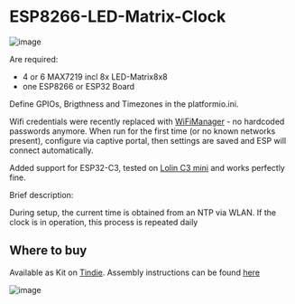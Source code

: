 # ESP8266-LED-Matrix-Clock

![image](https://user-images.githubusercontent.com/5459747/208926467-28fd283d-614e-4183-b4f9-c0008e6ef104.png)

Are required:
- 4 or 6 MAX7219 incl 8x LED-Matrix8x8
- one ESP8266 or ESP32 Board

Define GPIOs, Brigthness and Timezones in the platformio.ini.

Wifi credentials were recently replaced with [WiFiManager](https://github.com/tzapu/WiFiManager) - no hardcoded passwords anymore. When run for the first time (or no known networks present), configure via captive portal, then settings are saved and ESP will connect automatically.

Added support for ESP32-C3, tested on [Lolin C3 mini](https://www.wemos.cc/en/latest/c3/c3_mini.html) and works perfectly fine.

Brief description:

During setup, the current time is obtained from an NTP via WLAN. If the clock is in operation, this process is repeated daily 

## Where to buy

Available as Kit on [Tindie](https://www.tindie.com/products/sonocotta/esp8266-led-matrix-clock-diy-kit/). Assembly instructions can be found [here](https://hackaday.io/project/188093/instructions)

![image](https://user-images.githubusercontent.com/5459747/208926760-a6d0adaa-ce00-4d79-8fd4-97c3cfef58a9.png)

